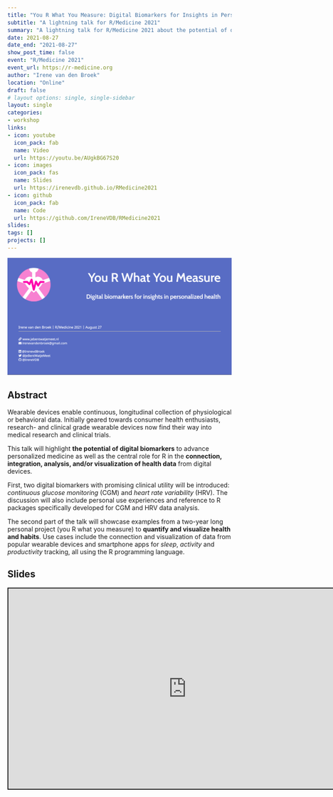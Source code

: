 ```yaml
---
title: "You R What You Measure: Digital Biomarkers for Insights in Personalized Health"
subtitle: "A lightning talk for R/Medicine 2021"
summary: "A lightning talk for R/Medicine 2021 about the potential of digital biomarkers in personalized medicine and the role of the R programming language for communicating digital health data."
date: 2021-08-27
date_end: "2021-08-27"
show_post_time: false
event: "R/Medicine 2021"
event_url: https://r-medicine.org
author: "Irene van den Broek"
location: "Online"
draft: false
# layout options: single, single-sidebar
layout: single
categories:
- workshop
links:
- icon: youtube
  icon_pack: fab
  name: Video
  url: https://youtu.be/AUgkBG67S20
- icon: images
  icon_pack: fas
  name: Slides
  url: https://irenevdb.github.io/RMedicine2021
- icon: github
  icon_pack: fab
  name: Code
  url: https://github.com/IreneVDB/RMedicine2021
slides:
tags: []
projects: []
---
```


![Image of first slide](featured.png)

## Abstract

Wearable devices enable continuous, longitudinal collection of physiological or behavioral data. Initially geared towards consumer health enthusiasts, research- and clinical grade wearable devices now find their way into medical research and clinical trials. <p>
This talk will highlight **the potential of digital biomarkers** to advance personalized medicine as well as the central role for R in the **connection, integration, analysis, and/or visualization of health data** from digital devices. <p>
First, two digital biomarkers with promising clinical utility will be introduced: *continuous glucose monitoring* (CGM) and *heart rate variability* (HRV). The discussion will also include personal use experiences and reference to R packages specifically developed for CGM and HRV data analysis. <p>
The second part of the talk will showcase examples from a two-year long personal project (you R what you measure) to **quantify and visualize health and habits**. Use cases include the connection and visualization of data from popular wearable devices and smartphone apps for *sleep*, *activity* and *productivity* tracking, all using the R programming language.

## Slides

<div class="shareagain" style="min-width:300px;margin:1em auto;">
<iframe src="https://irenevdb.github.io/RMedicine2021" width="800" height="450" style="border:2px solid currentColor;" loading="lazy" allowfullscreen></iframe>
<script>fitvids('.shareagain', {players: 'iframe'});</script>
</div>
